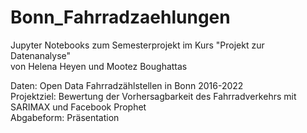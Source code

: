 # Bonn_Fahrradzaehlungen
Jupyter Notebooks zum Semesterprojekt im Kurs "Projekt zur Datenanalyse"  
von Helena Heyen und Mootez Boughattas

Daten: Open Data Fahrradzählstellen in Bonn 2016-2022  
Projektziel: Bewertung der Vorhersagbarkeit des Fahrradverkehrs mit SARIMAX und Facebook Prophet  
Abgabeform: Präsentation  
